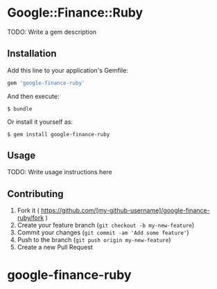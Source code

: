 # Google::Finance::Ruby

TODO: Write a gem description

## Installation

Add this line to your application's Gemfile:

```ruby
gem 'google-finance-ruby'
```

And then execute:

    $ bundle

Or install it yourself as:

    $ gem install google-finance-ruby

## Usage

TODO: Write usage instructions here

## Contributing

1. Fork it ( https://github.com/[my-github-username]/google-finance-ruby/fork )
2. Create your feature branch (`git checkout -b my-new-feature`)
3. Commit your changes (`git commit -am 'Add some feature'`)
4. Push to the branch (`git push origin my-new-feature`)
5. Create a new Pull Request
# google-finance-ruby
